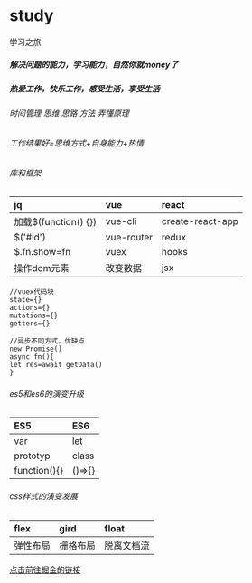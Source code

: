 ﻿# study
学习之旅
##### 解决问题的能力，学习能力，自然你就money了
##### 热爱工作，快乐工作，感受生活，享受生活
###### 时间管理 思维 思路 方法 弄懂原理
###### 工作结果好=思维方式+自身能力+热情

###### 库和框架
|jq|vue|react|
|:---|:---|:---|
|加载$(function() {})|vue-cli|create-react-app|
|$('#id')|vue-router|redux|
|$.fn.show=fn|vuex|hooks|
|操作dom元素|改变数据|jsx|

```
//vuex代码块
state={}
actions={}
mutations={}
getters={}
```
```
//异步不同方式，优缺点
new Promise()
async fn(){
let res=await getData()
}
```
###### es5和es6的演变升级
|ES5|ES6|
|:---|:---|
|var|let|
|prototyp|class|
|function(){}|()=>{}|
###### css样式的演变发展
|flex|gird|float|
|:---|:---|:---|
|弹性布局|栅格布局|脱离文档流|

[点击前往掘金的链接](https://juejin.im/post/5de87444518825124c50cd36)